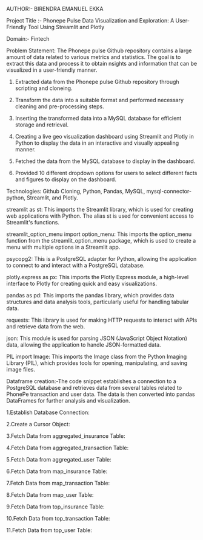 AUTHOR:- BIRENDRA EMANUEL EKKA

Project Title :- Phonepe Pulse Data Visualization and Exploration:
                 A User-Friendly Tool Using Streamlit and Plotly

Domain:- Fintech

Problem Statement: The Phonepe pulse Github repository contains a large amount of data related to
                   various metrics and statistics. The goal is to extract this data and process it to obtain
                   nsights and information that can be visualized in a user-friendly manner.

1. Extracted data from the Phonepe pulse Github repository through scripting and
    cloneing.
2. Transform the data into a suitable format and performed necessary cleaning
    and pre-processing steps.
3. Inserting the transformed data into a MySQL database for efficient storage and
    retrieval.
4. Creating a live geo visualization dashboard using Streamlit and Plotly in Python
    to display the data in an interactive and visually appealing manner.
5. Fetched the data from the MySQL database to display in the dashboard.

6. Provided 10 different dropdown options for users to select different
    facts and figures to display on the dashboard.


Technologies: Github Cloning, Python, Pandas, MySQL,
             mysql-connector-python, Streamlit, and Plotly.
             
streamlit as st: 
This imports the Streamlit library, which is used for creating web applications with Python. 
The alias st is used for convenient access to Streamlit's functions.

streamlit_option_menu import option_menu: 
This imports the option_menu function from the streamlit_option_menu package, 
which is used to create a menu with multiple options in a Streamlit app.

psycopg2: 
This is a PostgreSQL adapter for Python, 
allowing the application to connect to and interact with a PostgreSQL database.

plotly.express as px: 
This imports the Plotly Express module, 
a high-level interface to Plotly for creating quick and easy visualizations.

pandas as pd: 
This imports the pandas library, which provides data structures and data analysis tools,
particularly useful for handling tabular data.

requests: 
This library is used for making HTTP requests to interact with APIs and retrieve data from the web.

json: 
This module is used for parsing JSON (JavaScript Object Notation) data,
 allowing the application to handle JSON-formatted data.

PIL import Image: 
This imports the Image class from the Python Imaging Library (PIL), 
which provides tools for opening, manipulating, and saving image files.

Dataframe creation:-The code snippet establishes a connection to a PostgreSQL database and retrieves data from 
                    several tables related to PhonePe transaction and user data. 
                    The data is then converted into pandas DataFrames for further analysis and visualization.
                     
1.Establish Database Connection:

2.Create a Cursor Object:

3.Fetch Data from aggregated_insurance Table:

4.Fetch Data from aggregated_transaction Table:

5.Fetch Data from aggregated_user Table:

6.Fetch Data from map_insurance Table:

7.Fetch Data from map_transaction Table:

8.Fetch Data from map_user Table:

9.Fetch Data from top_insurance Table:

10.Fetch Data from top_transaction Table:

11.Fetch Data from top_user Table:
